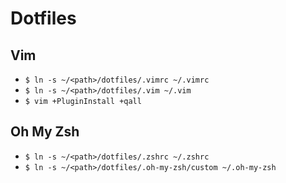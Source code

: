 # Dotfiles

## Vim

* `$ ln -s ~/<path>/dotfiles/.vimrc ~/.vimrc`
* `$ ln -s ~/<path>/dotfiles/.vim ~/.vim`
* `$ vim +PluginInstall +qall`

## Oh My Zsh

* `$ ln -s ~/<path>/dotfiles/.zshrc ~/.zshrc`
* `$ ln -s ~/<path>/dotfiles/.oh-my-zsh/custom ~/.oh-my-zsh`
